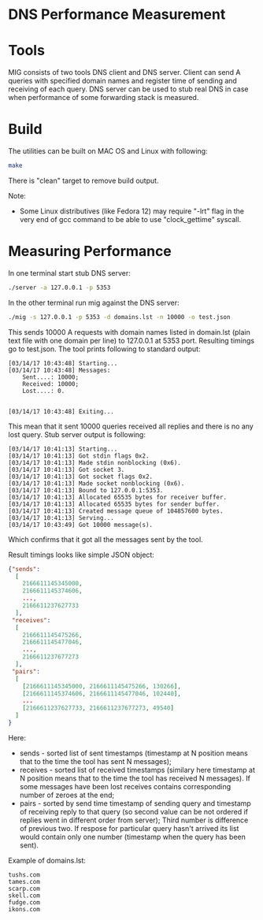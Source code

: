 # DNS Performance Measurement

# Tools

MIG consists of two tools DNS client and DNS server. Client can send A queries with specified domain names and register time of sending and receiving of each query. DNS server can be used to stub real DNS in case when performance of some forwarding stack is measured.

# Build

The utilities can be built on MAC OS and Linux with following:

```bash
make
```

There is "clean" target to remove build output.

Note:
- Some Linux distributives (like Fedora 12) may require "-lrt" flag in the very end of gcc command to be able to use "clock_gettime" syscall.

# Measuring Performance

In one terminal start stub DNS server:
```bash
./server -a 127.0.0.1 -p 5353
```

In the other terminal run mig against the DNS server:
```bash
./mig -s 127.0.0.1 -p 5353 -d domains.lst -n 10000 -o test.json
```

This sends 10000 A requests with domain names listed in domain.lst (plain text file with one domain per line) to 127.0.0.1 at 5353 port. Resulting timings go to test.json. The tool prints following to standard output:
```
[03/14/17 10:43:48] Starting...
[03/14/17 10:43:48] Messages:
	Sent....: 10000;
	Received: 10000;
	Lost....: 0.


[03/14/17 10:43:48] Exiting...
```

This mean that it sent 10000 queries received all replies and there is no any lost query. Stub server output is following:
```
[03/14/17 10:41:13] Starting...
[03/14/17 10:41:13] Got stdin flags 0x2.
[03/14/17 10:41:13] Made stdin nonblocking (0x6).
[03/14/17 10:41:13] Got socket 3.
[03/14/17 10:41:13] Got socket flags 0x2.
[03/14/17 10:41:13] Made socket nonblocking (0x6).
[03/14/17 10:41:13] Bound to 127.0.0.1:5353.
[03/14/17 10:41:13] Allocated 65535 bytes for receiver buffer.
[03/14/17 10:41:13] Allocated 65535 bytes for sender buffer.
[03/14/17 10:41:13] Created message queue of 104857600 bytes.
[03/14/17 10:41:13] Serving...
[03/14/17 10:43:49] Got 10000 message(s).
```
Which confirms that it got all the messages sent by the tool.

Result timings looks like simple JSON object:
```json
{"sends":
  [
    2166611145345000,
    2166611145374606,
    ...,
    2166611237627733
  ],
 "receives":
  [
    2166611145475266,
    2166611145477046,
    ...,
    2166611237677273
  ],
 "pairs":
  [
    [2166611145345000, 2166611145475266, 130266],
    [2166611145374606, 2166611145477046, 102440],
    ...
    [2166611237627733, 2166611237677273, 49540]
  ]
}
```

Here:
  - sends - sorted list of sent timestamps (timestamp at N position means that to the time the tool has sent N messages);
  - receives - sorted list of received timestamps (similary here timestamp at N position means that to the time the tool has received N messages). If some messages have been lost receives contains corresponding number of zeroes at the end;
  - pairs - sorted by send time timestamp of sending query and timestamp of receiving reply to that query (so second value can be not ordered if replies went in different order from server); Third number is difference of previous two. If respose for particular query hasn't arrived its list would contain only one number (timestamp when the query has been sent).

Example of domains.lst:
```
tushs.com
tames.com
scarp.com
skell.com
fudge.com
ikons.com
```

